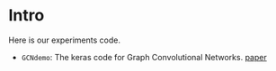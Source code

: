 # Intro

Here is our experiments code.

- `GCNdemo`: The keras code for Graph Convolutional Networks. [paper](https://arxiv.org/abs/1609.02907)

